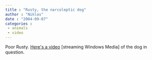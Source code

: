 ```yaml
---
title : "Rusty, the narcoleptic dog"
author : "Niklas"
date : "2004-09-07"
categories : 
 - animals
 - video
---
```


Poor Rusty. [Here's a video](http://www.milkandcookies.com/links/8653) \[streaming Windows Media\] of the dog in question.
